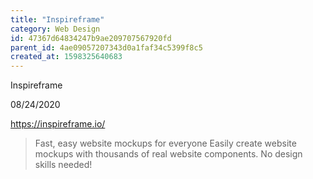 ```yaml
---
title: "Inspireframe"
category: Web Design
id: 47367d64834247b9ae209707567920fd
parent_id: 4ae09057207343d0a1faf34c5399f8c5
created_at: 1598325640683
---
```


Inspireframe

08/24/2020

https://inspireframe.io/

> Fast, easy website mockups for everyone
Easily create website mockups with thousands of real website components. No design skills needed! 


    